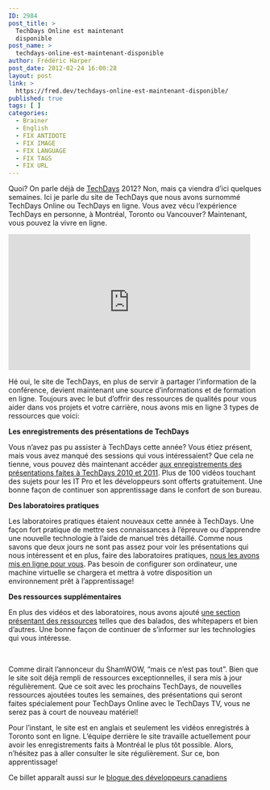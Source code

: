 ```yaml
---
ID: 2984
post_title: >
  TechDays Online est maintenant
  disponible
post_name: >
  techdays-online-est-maintenant-disponible
author: Frédéric Harper
post_date: 2012-02-24 16:00:28
layout: post
link: >
  https://fred.dev/techdays-online-est-maintenant-disponible/
published: true
tags: [ ]
categories:
  - Brainer
  - English
  - FIX ANTIDOTE
  - FIX IMAGE
  - FIX LANGUAGE
  - FIX TAGS
  - FIX URL
---
```

<p>Quoi? On parle déjà de <a href="https://techdays.ca" target="_blank" rel="noopener noreferrer">TechDays</a> 2012? Non, mais ça viendra d’ici quelques semaines. Ici je parle du site de TechDays que nous avons surnommé TechDays Online ou TechDays en ligne. Vous avez vécu l’expérience TechDays en personne, à Montréal, Toronto ou Vancouver? Maintenant, vous pouvez la vivre en ligne.</p><p style="text-align:center"><div class="embed video YouTube"><iframe width="480" height="270" src="https://www.youtube.com/embed/DEtE6TksGx4?feature=oembed" frameborder="0" allowfullscreen></iframe></div></p><p>Hé oui, le site de TechDays, en plus de servir à partager l’information de la conférence, devient maintenant une source d’informations et de formation en ligne. Toujours avec le but d’offrir des ressources de qualités pour vous aider dans vos projets et votre carrière, nous avons mis en ligne 3 types de ressources que voici:</p><strong>Les enregistrements des présentations de TechDays</strong><p>Vous n’avez pas pu assister à TechDays cette année? Vous étiez présent, mais vous avez manqué des sessions qui vous intéressaient? Que cela ne tienne, vous pouvez dès maintenant accéder <a href="https://techdays.ca/en/video-search" target="_blank" rel="noopener noreferrer">aux enregistrements des présentations faites à TechDays 2010 et 2011</a>. Plus de 100 vidéos touchant des sujets pour les IT Pro et les développeurs sont offerts gratuitement. Une bonne façon de continuer son apprentissage dans le confort de son bureau.</p><strong>Des laboratoires pratiques</strong><p>Les laboratoires pratiques étaient nouveaux cette année à TechDays. Une façon fort pratique de mettre ses connaissances à l’épreuve ou d’apprendre une nouvelle technologie à l’aide de manuel très détaillé. Comme nous savons que deux jours ne sont pas assez pour voir les présentations qui nous intéressent et en plus, faire des laboratoires pratiques, <a href="https://techdays.ca/en/hands-on-labs-search.aspx" target="_blank" rel="noopener noreferrer">nous les avons mis en ligne pour vous</a>. Pas besoin de configurer son ordinateur, une machine virtuelle se chargera et mettra à votre disposition un environnement prêt à l’apprentissage!</p><strong>Des ressources supplémentaires</strong><p>En plus des vidéos et des laboratoires, nous avons ajouté <a href="https://techdays.ca/en/search.aspx" target="_blank" rel="noopener noreferrer">une section présentant des ressources</a> telles que des balados, des whitepapers et bien d’autres. Une bonne façon de continuer de s’informer sur les technologies qui vous intéresse.</p> <p>Comme dirait l’annonceur du ShamWOW, “mais ce n’est pas tout”. Bien que le site soit déjà rempli de ressources exceptionnelles, il sera mis à jour régulièrement. Que ce soit avec les prochains TechDays, de nouvelles ressources ajoutées toutes les semaines, des présentations qui seront faites spécialement pour TechDays Online avec le TechDays TV, vous ne serez pas à court de nouveau matériel!</p><p>Pour l’instant, le site est en anglais et seulement les vidéos enregistrés à Toronto sont en ligne. L’équipe derrière le site travaille actuellement pour avoir les enregistrements faits à Montréal le plus tôt possible. Alors, n’hésitez pas à aller consulter le site régulièrement. Sur ce, bon apprentissage!</p><div id="cross-post">Ce billet apparaît aussi sur le <a href="https://blogs.msdn.com/b/cdndevsfr/" target="_blank" rel="noopener noreferrer">blogue des développeurs canadiens</a></div>